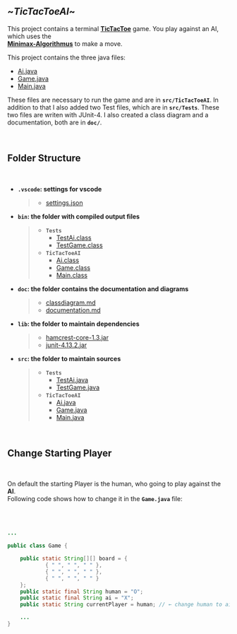 ## **\~_TicTacToeAI_\~**

This project contains a terminal **[TicTacToe]** game. You play against an 
AI, which uses the <br/>
 **[Minimax-Algorithmus]** to make a move.

This project contains the three java files:
   - [Ai.java]
   - [Game.java]
   - [Main.java]

These files are necessary to run the game and are in **`src/TicTacToeAI`**.
In addition to that I also added two Test files, which are in **`src/Tests`**. These two files are writen with JUnit-4. I also created a class diagram and a documentation, both are in **`doc/`**.

<br/>

## **Folder Structure**
<br/>

- **`.vscode`: settings for vscode**
     > - [settings.json] 
- **`bin`: the folder with compiled output files**
     > - **`Tests`**
     >   - [TestAi.class]
     >   - [TestGame.class]  
     > - **`TicTacToeAI`**
     >   - [Ai.class]
     >   - [Game.class]
     >   - [Main.class]
- **`doc`: the folder contains the documentation and diagrams**
     > - [classdiagram.md]
     > - [documentation.md]
- **`lib`: the folder to maintain dependencies**
     > - [hamcrest-core-1.3.jar]
     > - [junit-4.13.2.jar]
- **`src`: the folder to maintain sources**
     > - **`Tests`**
     >   - [TestAi.java]
     >   - [TestGame.java]
     > - **`TicTacToeAI`**
     >   - [Ai.java]
     >   - [Game.java]
     >   - [Main.java]

<br/>

## **Change Starting Player**
<br/>

On default the starting Player is the human, who going to play against the **AI**.
<br/>
Following code shows how to change it in the **`Game.java`** file:

<br/>
<br/>


```java
...

public class Game {

    public static String[][] board = {
            { " ", " ", " " },
            { " ", " ", " " },
            { " ", " ", " " }
    };
    public static final String human = "O";
    public static final String ai = "X";
    public static String currentPlayer = human; // ← change human to ai

    ...
}

```


[TicTacToe]:https://de.wikipedia.org/wiki/Tic-Tac-
[Minimax-Algorithmus]:https://de.wikipedia.org/wiki/Minimax-Algorithmus
[Ai.java]:https://github.com/Raboro/TicTacToe-AI/blob/master/src/TicTacToeAI/Ai.java
[Game.java]:https://github.com/Raboro/TicTacToe-AI/blob/master/src/TicTacToeAI/Game.java
[Main.java]:https://github.com/Raboro/TicTacToe-AI/blob/master/src/TicTacToeAI/Ai.java
[TestAi.java]:https://github.com/Raboro/TicTacToe-AI/blob/master/src/Tests/TestAi.java
[TestGame.java]:https://github.com/Raboro/TicTacToe-AI/blob/master/src/Tests/TestGame.java
[classdiagram.md]:https://github.com/Raboro/TicTacToe-AI/blob/master/doc/classdiagram.md
[documentation.md]:https://github.com/Raboro/TicTacToe-AI/blob/master/doc/documentation.md
[settings.json]:https://github.com/Raboro/TicTacToe-AI/blob/master/.vscode/settings.json
[TestAI.class]:https://github.com/Raboro/TicTacToe-AI/blob/master/bin/Tests/TestAi.class
[TestGame.class]:https://github.com/Raboro/TicTacToe-AI/blob/master/bin/Tests/TestGame.class
[Ai.class]:https://github.com/Raboro/TicTacToe-AI/blob/master/bin/TicTacToeAI/Ai.class
[Game.class]:https://github.com/Raboro/TicTacToe-AI/blob/master/bin/TicTacToeAI/Game.class
[Main.class]:https://github.com/Raboro/TicTacToe-AI/blob/master/bin/TicTacToeAI/Main.class
[hamcrest-core-1.3.jar]:https://github.com/Raboro/TicTacToe-AI/blob/master/lib/hamcrest-core-1.3.jar
[junit-4.13.2.jar]:https://github.com/Raboro/TicTacToe-AI/blob/master/lib/junit-4.13.2.jar